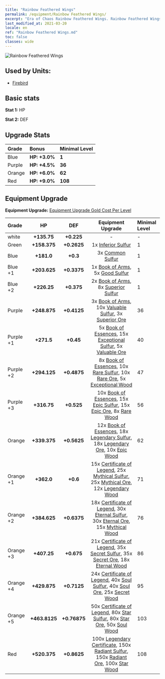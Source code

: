 ```yaml
---
title: "Rainbow Feathered Wings"
permalink: /equipment/Rainbow Feathered Wings/
excerpt: "Era of Chaos Rainbow Feathered Wings. Rainbow Feathered Wings"
last_modified_at: 2021-03-20
locale: en
ref: "Rainbow Feathered Wings.md"
toc: false
classes: wide
---
```


  ![Rainbow Feathered Wings](/images/e/e_9074.png)

## Used by Units:

* [Firebird](/units/Firebird/) 


## Basic stats
 **Stat 1:** HP

 **Stat 2:** DEF

## Upgrade Stats

  |     Grade    |   Bonus | Minimal Level | 
  |:-------------|:--------|:--------------| 
  | Blue | **HP: +3.0%** | **1** | 
  | Purple | **HP: +4.5%** | **36** | 
  | Orange | **HP: +6.0%** | **62** | 
  | Red | **HP: +9.0%** | **108** | 


## Equipment Upgrade
 **Equipment Upgrade:** [Equipment Upgrade Gold Cost Per Level](/equipment/EquipmentUpgradeCostPerLevel/) 

  |          Grade      | HP | DEF | Equipment Upgrade | Minimal Level |
  |:--------------------|:---------:|:---------:|:----------------:|:--------------|
  | white | **+135.75** | **+0.225** | - | - |
  | Green | **+158.375** | **+0.2625** | 1x [Inferior Sulfur](/Items/mat_3/) | 1 |
  | Blue | **+181.0** | **+0.3** | 3x [Common Sulfur](/Items/mat_9/) | 1 |
  | Blue +1 | **+203.625** | **+0.3375** | 1x [Book of Arms](/Items/mat_18/), 5x [Good Sulfur](/Items/mat_15/) | 1 |
  | Blue +2 | **+226.25** | **+0.375** | 2x [Book of Arms](/Items/mat_25/), 8x [Superior Sulfur](/Items/mat_22/) | 1 |
  | Purple | **+248.875** | **+0.4125** | 3x [Book of Arms](/Items/mat_32/), 10x [Valuable Sulfur](/Items/mat_29/), 3x [Superior Ore](/Items/mat_19/) | 36 |
  | Purple +1 | **+271.5** | **+0.45** | 5x [Book of Essences](/Items/mat_39/), 15x [Exceptional Sulfur](/Items/mat_36/), 5x [Valuable Ore](/Items/mat_26/) | 40 |
  | Purple +2 | **+294.125** | **+0.4875** | 8x [Book of Essences](/Items/mat_46/), 10x [Rare Sulfur](/Items/mat_43/), 10x [Rare Ore](/Items/mat_40/), 5x [Exceptional Wood](/Items/mat_34/) | 47 |
  | Purple +3 | **+316.75** | **+0.525** | 10x [Book of Essences](/Items/mat_53/), 15x [Epic Sulfur](/Items/mat_50/), 15x [Epic Ore](/Items/mat_47/), 8x [Rare Wood](/Items/mat_41/) | 56 |
  | Orange | **+339.375** | **+0.5625** | 12x [Book of Essences](/Items/mat_60/), 18x [Legendary Sulfur](/Items/mat_57/), 18x [Legendary Ore](/Items/mat_54/), 10x [Epic Wood](/Items/mat_48/) | 62 |
  | Orange +1 | **+362.0** | **+0.6** | 15x [Certificate of Legend](/Items/mat_67/), 25x [Mythical Sulfur](/Items/mat_64/), 25x [Mythical Ore](/Items/mat_61/), 12x [Legendary Wood](/Items/mat_55/) | 71 |
  | Orange +2 | **+384.625** | **+0.6375** | 18x [Certificate of Legend](/Items/mat_74/), 30x [Eternal Sulfur](/Items/mat_71/), 30x [Eternal Ore](/Items/mat_68/), 15x [Mythical Wood](/Items/mat_62/) | 76 |
  | Orange +3 | **+407.25** | **+0.675** | 21x [Certificate of Legend](/Items/mat_81/), 35x [Secret Sulfur](/Items/mat_78/), 35x [Secret Ore](/Items/mat_75/), 18x [Eternal Wood](/Items/mat_69/) | 86 |
  | Orange +4 | **+429.875** | **+0.7125** | 24x [Certificate of Legend](/Items/mat_88/), 40x [Soul Sulfur](/Items/mat_85/), 40x [Soul Ore](/Items/mat_82/), 25x [Secret Wood](/Items/mat_76/) | 95 |
  | Orange +5 | **+463.8125** | **+0.76875** | 50x [Certificate of Legend](/Items/mat_95/), 80x [Star Sulfur](/Items/mat_92/), 80x [Star Ore](/Items/mat_89/), 50x [Soul Wood](/Items/mat_83/) | 103 |
  | Red | **+520.375** | **+0.8625** | 100x [Legendary Certificate](/Items/mat_102/), 150x [Radiant Sulfur](/Items/mat_99/), 150x [Radiant Ore](/Items/mat_96/), 100x [Star Wood](/Items/mat_90/) | 108 |

